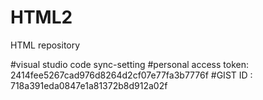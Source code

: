 # HTML2
HTML repository

#visual studio code sync-setting
#personal access token: 2414fee5267cad976d8264d2cf07e77fa3b7776f
#GIST ID : 718a391eda0847e1a81372b8d912a02f
